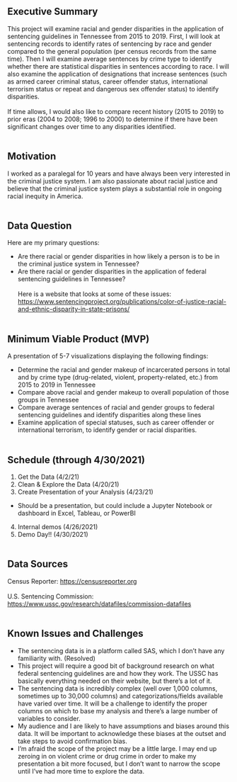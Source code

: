 ## Executive Summary
This project will examine racial and gender disparities in the application of sentencing guidelines in Tennessee from 2015 to 2019. First, I will look at sentencing records to identify rates of sentencing by race and gender compared to the general population (per census records from the same time). Then I will examine average sentences by crime type to identify whether there are statistical disparities in sentences according to race. I will also examine the application of designations that increase sentences (such as armed career criminal status, career offender status, international terrorism status or repeat and dangerous sex offender status) to identify disparities. 
<br><br>
If time allows, I would also like to compare recent history (2015 to 2019) to prior eras (2004 to 2008; 1996 to 2000) to determine if there have been significant changes over time to any disparities identified. 
<br><br>
## Motivation
I worked as a paralegal for 10 years and have always been very interested in the criminal justice system. I am also passionate about racial justice and believe that the criminal justice system plays a substantial role in ongoing racial inequity in America. 
<br><br>
## Data Question
Here are my primary questions:
- Are there racial or gender disparities in how likely a person is to be in the criminal justice system in Tennessee?
- Are there racial or gender disparities in the application of federal sentencing guidelines in Tennessee?
<br><br>
Here is a website that looks at some of these issues: <br>
https://www.sentencingproject.org/publications/color-of-justice-racial-and-ethnic-disparity-in-state-prisons/
<br><br>
## Minimum Viable Product (MVP)
A presentation of 5-7 visualizations displaying the following findings:
- Determine the racial and gender makeup of incarcerated persons in total and by crime type (drug-related, violent, property-related, etc.) from 2015 to 2019 in Tennessee
- Compare above racial and gender makeup to overall population of those groups in Tennessee 
- Compare average sentences of racial and gender groups to federal sentencing guidelines and identify disparities along these lines
- Examine application of special statuses, such as career offender or international terrorism, to identify gender or racial disparities. 
<br><br>
## Schedule (through 4/30/2021)
1.	Get the Data (4/2/21)
2.	Clean & Explore the Data (4/20/21)
3.	Create Presentation of your Analysis (4/23/21)
-	Should be a presentation, but could include a Jupyter Notebook or dashboard in Excel, Tableau, or PowerBI
4.	Internal demos (4/26/2021)
5.	Demo Day!! (4/30/2021)
<br><br>
## Data Sources
Census Reporter:
https://censusreporter.org 
<br><br>
U.S. Sentencing Commission:
https://www.ussc.gov/research/datafiles/commission-datafiles 
<br><br>
## Known Issues and Challenges
- The sentencing data is in a platform called SAS, which I don’t have any familiarity with. (Resolved)
-	This project will require a good bit of background research on what federal sentencing guidelines are and how they work. The USSC has basically everything needed on their website, but there’s a lot of it. 
-	The sentencing data is incredibly complex (well over 1,000 columns, sometimes up to 30,000 columns) and categorizations/fields available have varied over time. It will be a challenge to identify the proper columns on which to base my analysis and there’s a large number of variables to consider.  
-	My audience and I are likely to have assumptions and biases around this data. It will be important to acknowledge these biases at the outset and take steps to avoid confirmation bias.
-	I’m afraid the scope of the project may be a little large. I may end up zeroing in on violent crime or drug crime in order to make my presentation a bit more focused, but I don’t want to narrow the scope until I’ve had more time to explore the data.

